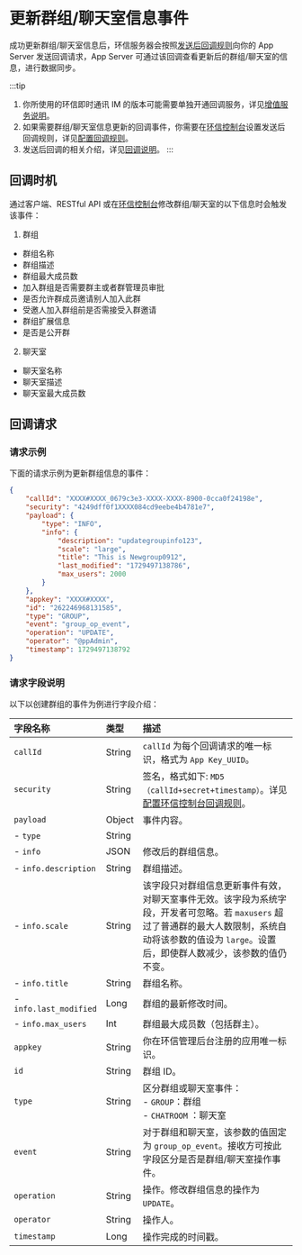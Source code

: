 # 更新群组/聊天室信息事件

成功更新群组/聊天室信息后，环信服务器会按照[发送后回调规则](/product/enable_and_configure_IM.html#配置回调规则)向你的 App Server 发送回调请求，App Server 可通过该回调查看更新后的群组/聊天室的信息，进行数据同步。

:::tip
1. 你所使用的环信即时通讯 IM 的版本可能需要单独开通回调服务，详见[增值服务说明](/product/pricing.html#增值服务费用)。
2. 如果需要群组/聊天室信息更新的回调事件，你需要在[环信控制台](https://console.easemob.com/user/login)设置发送后回调规则，详见[配置回调规则](/product/enable_and_configure_IM.html#配置回调规则)。
3. 发送后回调的相关介绍，详见[回调说明](/document/server-side/callback_postsending.html)。
:::
 
## 回调时机

通过客户端、RESTful API 或在[环信控制台](https://console.easemob.com/user/login)修改群组/聊天室的以下信息时会触发该事件：

1. 群组
- 群组名称
- 群组描述
- 群组最大成员数
- 加入群组是否需要群主或者群管理员审批
- 是否允许群成员邀请别人加入此群
- 受邀人加入群组前是否需接受入群邀请
- 群组扩展信息
- 是否是公开群

2. 聊天室
- 聊天室名称
- 聊天室描述 
- 聊天室最大成员数  

## 回调请求

### 请求示例

下面的请求示例为更新群组信息的事件：

```json
{
	"callId": "XXXX#XXXX_0679c3e3-XXXX-XXXX-8900-0cca0f24198e",
	"security": "4249dff0f1XXXX084cd9eebe4b4781e7",
	"payload": {
		"type": "INFO",
		"info": {
			"description": "updategroupinfo123",
			"scale": "large", 
			"title": "This is Newgroup0912",
			"last_modified": "1729497138786",
			"max_users": 2000
		}
	},
	"appkey": "XXXX#XXXX",
	"id": "262246968131585",
	"type": "GROUP",
	"event": "group_op_event",
	"operation": "UPDATE",
	"operator": "@ppAdmin",
	"timestamp": 1729497138792
}
```

### 请求字段说明

以下以创建群组的事件为例进行字段介绍：

| 字段名称         | 类型   | 描述                                                         |
| :------------- | :----- | :----------------------------------------------------------- |
| `callId`       | String   | `callId` 为每个回调请求的唯一标识，格式为 `App Key_UUID`。 | 
| `security`     | String | 签名，格式如下: `MD5（callId+secret+timestamp）`。详见[配置环信控制台回调规则](/product/enable_and_configure_IM.html#配置回调规则)。|
| `payload`       | Object | 事件内容。                                                     |
|  - `type`| String |     | 群组信息修改事件。 |
|  - `info`   | JSON | 修改后的群组信息。 |
|  - `info.description`   | String | 群组描述。    |
|  - `info.scale`   | String | 该字段只对群组信息更新事件有效，对聊天室事件无效。该字段为系统字段，开发者可忽略。若 `maxusers` 超过了普通群的最大人数限制，系统自动将该参数的值设为 `large`。设置后，即使群人数减少，该参数的值仍不变。    | 
|  - `info.title`   | String | 群组名称。    |
|  - `info.last_modified`   | Long | 群组的最新修改时间。    |
|  - `info.max_users`   | Int | 群组最大成员数（包括群主）。    |
| `appkey`       | String | 你在环信管理后台注册的应用唯一标识。           |
| `id`       | String | 群组 ID。                                                 |
| `type`         | String | 区分群组或聊天室事件：<br/> - `GROUP`：群组 <br/> - `CHATROOM` ：聊天室   |
| `event`        | String | 对于群组和聊天室，该参数的值固定为 `group_op_event`。接收方可按此字段区分是否是群组/聊天室操作事件。 | 
| `operation`    | String | 操作。修改群组信息的操作为 `UPDATE`。 |
| `operator`     | String | 操作人。                     | 
| `timestamp`    | Long   | 操作完成的时间戳。                | 

